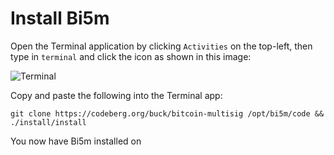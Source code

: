 # Install Bi5m

Open the Terminal application by clicking `Activities` on the top-left, then
type in `terminal` and click the icon as shown in this image:

![Terminal](/_images/terminal.png)

Copy and paste the following into the Terminal app:

```
git clone https://codeberg.org/buck/bitcoin-multisig /opt/bi5m/code && ./install/install
```

You now have Bi5m installed on

